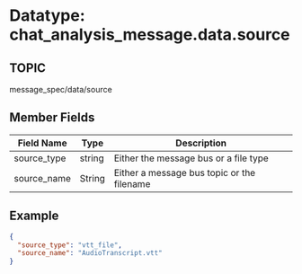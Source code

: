 # Datatype: chat_analysis_message.data.source


## TOPIC

message_spec/data/source


## Member Fields

| Field Name | Type | Description
| --- | --- | --- |
| source_type | string | Either the message bus or a file type
| source_name | String | Either a message bus topic or the filename


## Example
```json
{
  "source_type": "vtt_file",
  "source_name": "AudioTranscript.vtt"
}
```
